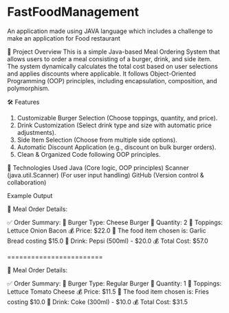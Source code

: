 # FastFoodManagement
An application made using JAVA language which includes a challenge to make an application for Food restaurant

📌 Project Overview
This is a simple Java-based Meal Ordering System that allows users to order a meal consisting of a burger, drink, and side item. The system dynamically calculates the total cost based on user selections and applies discounts where applicable. It follows Object-Oriented Programming (OOP) principles, including encapsulation, composition, and polymorphism.

🛠 Features

1. Customizable Burger Selection (Choose toppings, quantity, and price).
2. Drink Customization (Select drink type and size with automatic price adjustments).
3. Side Item Selection (Choose from multiple side options).
4. Automatic Discount Application (e.g., discount on bulk burger orders).
5. Clean & Organized Code following OOP principles.

🚀 Technologies Used
Java (Core logic, OOP principles)
Scanner (java.util.Scanner) (For user input handling)
GitHub (Version control & collaboration)

Example Output

🍔 Meal Order Details:

✅ Order Summary:
🍔 Burger Type: Cheese Burger
🔢 Quantity: 2
🥗 Toppings: Lettuce Onion Bacon
💰 Price: $22.0
🍟 The food item chosen is: Garlic Bread costing $15.0
🥤 Drink: Pepsi (500ml) - $20.0
💰 Total Cost: $57.0

========================

🍔 Meal Order Details:

✅ Order Summary:
🍔 Burger Type: Regular Burger
🔢 Quantity: 1
🥗 Toppings: Lettuce Tomato Cheese
💰 Price: $11.5
🍟 The food item chosen is: Fries costing $10.0
🥤 Drink: Coke (300ml) - $10.0
💰 Total Cost: $31.5




















